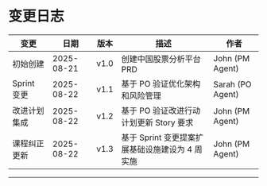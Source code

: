 # 变更日志

| 变更         | 日期       | 版本 | 描述                                            | 作者             |
| ------------ | ---------- | ---- | ----------------------------------------------- | ---------------- |
| 初始创建     | 2025-08-21 | v1.0 | 创建中国股票分析平台 PRD                        | John (PM Agent)  |
| Sprint 变更  | 2025-08-22 | v1.1 | 基于 PO 验证优化架构和风险管理                  | Sarah (PO Agent) |
| 改进计划集成 | 2025-08-22 | v1.2 | 基于 PO 验证改进行动计划更新 Story 要求         | John (PM Agent)  |
| 课程纠正更新 | 2025-08-22 | v1.3 | 基于 Sprint 变更提案扩展基础设施建设为 4 周实施 | John (PM Agent)  |

---
